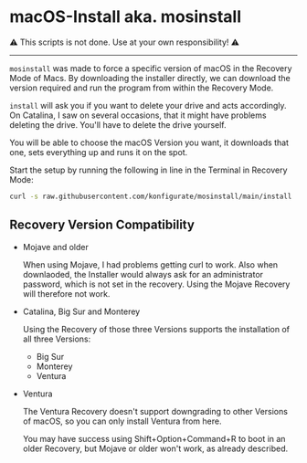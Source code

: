 # macOS-Install aka. mosinstall

⚠️ This scripts is not done. Use at your own responsibility! ⚠️

----

`mosinstall` was made to force a specific version of macOS in the Recovery Mode of Macs. By downloading the installer directly, we can download the version required and run the program from within the Recovery Mode.

`install` will ask you if you want to delete your drive and acts accordingly. On Catalina, I saw on several occasions, that it might have problems deleting the drive. You'll have to delete the drive yourself.

You will be able to choose the macOS Version you want, it downloads that one, sets everything up and runs it on the spot.

Start the setup by running the following in line in the Terminal in Recovery Mode:

```bash
curl -s raw.githubusercontent.com/konfigurate/mosinstall/main/install | bash
```

## Recovery Version Compatibility

- Mojave and older

    When using Mojave, I had problems getting curl to work. Also when downlaoded, the Installer would always ask for an administrator password, which is not set in the recovery. Using the Mojave Recovery will therefore not work.

- Catalina, Big Sur and Monterey

    Using the Recovery of those three Versions supports the installation of all three Versions:

    - Big Sur
    - Monterey
    - Ventura

- Ventura

    The Ventura Recovery doesn't support downgrading to other Versions of macOS, so you can only install Ventura from here.

    You may have success using Shift+Option+Command+R to boot in an older Recovery, but Mojave or older won't work, as already described.